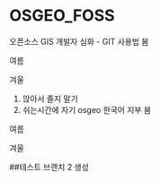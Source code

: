 # OSGEO_FOSS
오픈소스 GIS 개발자 심화 - GIT 사용법
봄

여름

겨울
1. 앉아서 졸지 말기
2. 쉬는시간에 자기
osgeo 한국어 지부
봄

여름

겨울

##테스트 브랜치 2 생성

